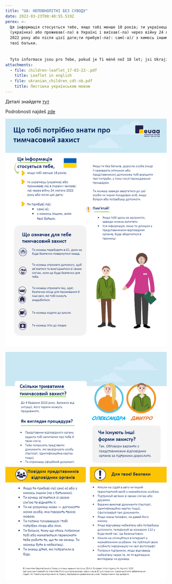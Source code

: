 ```yaml
---
title: "UA: НЕПОВНОЛІТНІ БЕЗ СУВОДУ"
date: 2022-03-23T08:48:55.519Z
perex: >-
  Ця інформація стосується тебе, якщо тобі менше 18 років; ти українець
  (українка) або проживав(-ла) в Україні і виїхав(-ла) через війну 24 лютого
  2022 року або після цієї дати;ти прибув(-ла): сам(-а)/ з кимось іншим, аніж
  твої батьки.


  Tyto informace jsou pro Tebe, pokud je Ti méně než 18 let; jsi Ukrajinec či Ukrajinka, nebo jsi žil na Ukrajině, a kvůli válce jsi opustil/a zemi po 24. únoru 2022; přicházíš sám/ sama, nebo s někým jiným než se svými rodiči?
attachments:
  - file: children-leaflet_17-03-22-.pdf
    title: Leaflet in english
  - file: ukranian_children_cdt-nb.pdf
    title: Листівка українською мовою
---
```

Деталі знайдете [тут](https://euaa.europa.eu/sites/default/files/2022-03/Ukranian_Children_CdT-NB.pdf)

Podrobnosti najdeš [zde](https://euaa.europa.eu/sites/default/files/2022-03/Ukranian_Children_CdT-NB.pdf)

![Інформація для неповнолітніх без супроводу українською мовою](ukranian_children_cdt-nb1.jpg "Info")

![Інформація для неповнолітніх без супроводу українською мовою 2](ukranian_children_cdt-nb2.jpg "Info 2")